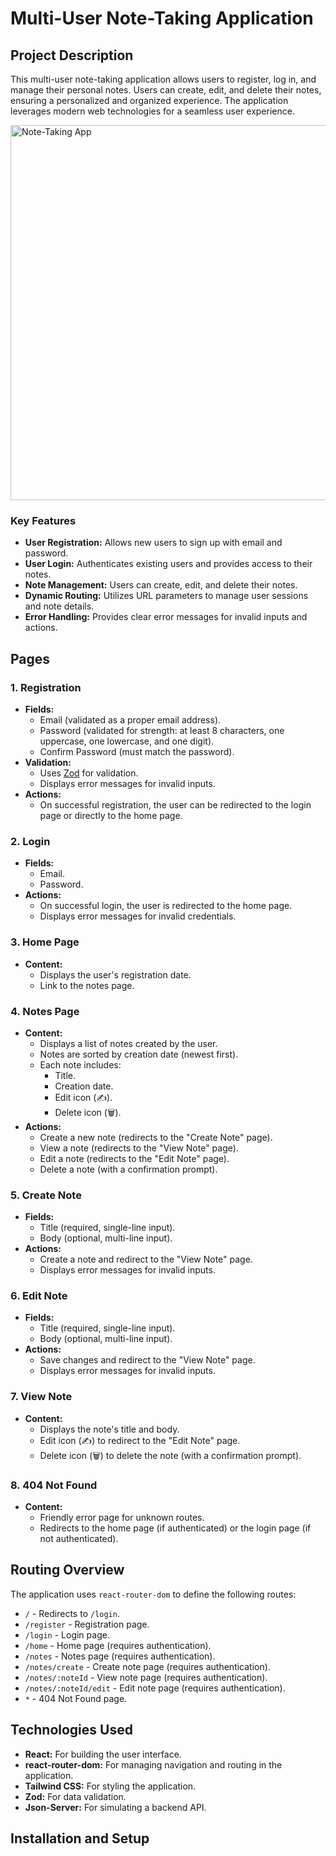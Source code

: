 # Multi-User Note-Taking Application

## Project Description

This multi-user note-taking application allows users to register, log in, and manage their personal notes. Users can create, edit, and delete their notes, ensuring a personalized and organized experience. The application leverages modern web technologies for a seamless user experience.

<img src="https://github.com/user-attachments/assets/example-screenshot.png" alt="Note-Taking App" width="600"/>

### Key Features

- **User Registration:** Allows new users to sign up with email and password.
- **User Login:** Authenticates existing users and provides access to their notes.
- **Note Management:** Users can create, edit, and delete their notes.
- **Dynamic Routing:** Utilizes URL parameters to manage user sessions and note details.
- **Error Handling:** Provides clear error messages for invalid inputs and actions.

## Pages

### 1. Registration

- **Fields:**
  - Email (validated as a proper email address).
  - Password (validated for strength: at least 8 characters, one uppercase, one lowercase, and one digit).
  - Confirm Password (must match the password).
- **Validation:**
  - Uses [Zod](https://zod.dev/) for validation.
  - Displays error messages for invalid inputs.
- **Actions:**
  - On successful registration, the user can be redirected to the login page or directly to the home page.

### 2. Login

- **Fields:**
  - Email.
  - Password.
- **Actions:**
  - On successful login, the user is redirected to the home page.
  - Displays error messages for invalid credentials.

### 3. Home Page

- **Content:**
  - Displays the user's registration date.
  - Link to the notes page.

### 4. Notes Page

- **Content:**
  - Displays a list of notes created by the user.
  - Notes are sorted by creation date (newest first).
  - Each note includes:
    - Title.
    - Creation date.
    - Edit icon (✍️).
    - Delete icon (🗑).
- **Actions:**
  - Create a new note (redirects to the "Create Note" page).
  - View a note (redirects to the "View Note" page).
  - Edit a note (redirects to the "Edit Note" page).
  - Delete a note (with a confirmation prompt).

### 5. Create Note

- **Fields:**
  - Title (required, single-line input).
  - Body (optional, multi-line input).
- **Actions:**
  - Create a note and redirect to the "View Note" page.
  - Displays error messages for invalid inputs.

### 6. Edit Note

- **Fields:**
  - Title (required, single-line input).
  - Body (optional, multi-line input).
- **Actions:**
  - Save changes and redirect to the "View Note" page.
  - Displays error messages for invalid inputs.

### 7. View Note

- **Content:**
  - Displays the note's title and body.
  - Edit icon (✍️) to redirect to the "Edit Note" page.
  - Delete icon (🗑) to delete the note (with a confirmation prompt).

### 8. 404 Not Found

- **Content:**
  - Friendly error page for unknown routes.
  - Redirects to the home page (if authenticated) or the login page (if not authenticated).

## Routing Overview

The application uses `react-router-dom` to define the following routes:

- `/` - Redirects to `/login`.
- `/register` - Registration page.
- `/login` - Login page.
- `/home` - Home page (requires authentication).
- `/notes` - Notes page (requires authentication).
- `/notes/create` - Create note page (requires authentication).
- `/notes/:noteId` - View note page (requires authentication).
- `/notes/:noteId/edit` - Edit note page (requires authentication).
- `*` - 404 Not Found page.

## Technologies Used

- **React:** For building the user interface.
- **react-router-dom:** For managing navigation and routing in the application.
- **Tailwind CSS:** For styling the application.
- **Zod:** For data validation.
- **Json-Server:** For simulating a backend API.

## Installation and Setup

   ```bash
